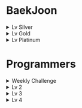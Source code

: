 # BaekJoon

<details>
<summary>Lv Silver</summary>
<div markdown="silver">

## [Lv Silver]
|문제|링크|코드|카테고리|난이도|
|:---:|:---:|:---:|:---:|:---:|
|미로 탐색|[문제 링크](https://www.acmicpc.net/problem/2178)|[문제 풀이](https://github.com/yh20studio/Algorithm-problem-solving/blob/master/baekjoon/lv.silver/1/미로탐색.py)|BFS|1|
|RGB 거리|[문제 링크](https://www.acmicpc.net/problem/1149)|[문제 풀이](https://github.com/yh20studio/Algorithm-problem-solving/blob/master/baekjoon/lv.silver/1/RGB거리.py)|다이나믹프로그래밍|1|
</div>

</details>

<details>
<summary>Lv Gold</summary>
<div markdown="gold">

## [Lv Gold]
|문제|링크|코드|카테고리|난이도|
|:---:|:---:|:---:|:---:|:---:| 
|N-Queen|[문제 링크](https://www.acmicpc.net/problem/9663)|[문제 풀이](https://github.com/yh20studio/Algorithm-problem-solving/blob/master/baekjoon/lv.gold/5/N-Queen.py)|백트레킹|5|
|합분해|[문제 링크](https://www.acmicpc.net/problem/2225)|[문제 풀이](https://github.com/yh20studio/Algorithm-problem-solving/blob/master/baekjoon/lv.gold/5/합분해.py)|다이나믹프로그래밍|5|
|연구소|[문제 링크](https://www.acmicpc.net/problem/14502)|[문제 풀이](https://github.com/yh20studio/Algorithm-problem-solving/blob/master/baekjoon/lv.gold/5/연구소.py)|조합, BFS|5|
|알파벳|[문제 링크](https://www.acmicpc.net/problem/1987)|[문제 풀이](https://github.com/yh20studio/Algorithm-problem-solving/blob/master/baekjoon/lv.gold/4/알파벳.py)|DFS|4|
|최단경로|[문제 링크](https://www.acmicpc.net/problem/1753)|[문제 풀이](https://github.com/yh20studio/Algorithm-problem-solving/blob/master/baekjoon/lv.gold/5/최단경로.py)|다익스트라, 우선순위 큐|5|
|LCS|[문제 링크](https://www.acmicpc.net/problem/9251)|[문제 풀이](https://github.com/yh20studio/Algorithm-problem-solving/blob/master/baekjoon/lv.gold/5/LCS.py)|LCS 알고리즘|5|
|로봇청소기|[문제 링크](https://www.acmicpc.net/problem/14503)|[문제 풀이](https://github.com/yh20studio/Algorithm-problem-solving/blob/master/baekjoon/lv.gold/5/로봇청소기.py)|구현|5|
|암호 만들기|[문제 링크](https://www.acmicpc.net/problem/1759)|[문제 풀이](https://github.com/yh20studio/Algorithm-problem-solving/blob/master/baekjoon/lv.gold/5/암호만들기.py)|조합, 구현|5|
|벽 부수고 이동하기|[문제 링크](https://www.acmicpc.net/problem/2206)|[문제 풀이](https://github.com/yh20studio/Algorithm-problem-solving/blob/master/baekjoon/lv.gold/4/벽부수고이동하기.py)|BFS|4|
|스도쿠|[문제 링크](https://www.acmicpc.net/problem/2580)|[문제 풀이](https://github.com/yh20studio/Algorithm-problem-solving/blob/master/baekjoon/lv.gold/4/스도쿠.py)|백트레킹|4|
|주사위 굴리기|[문제 링크](https://www.acmicpc.net/problem/14499)|[문제 풀이](https://github.com/yh20studio/Algorithm-problem-solving/blob/master/baekjoon/lv.gold/4/주사위굴리기.py)|구현|4|
|가장 긴 바이토닉 부분 수열|[문제 링크](https://www.acmicpc.net/problem/11054)|[문제 풀이](https://github.com/yh20studio/Algorithm-problem-solving/blob/master/baekjoon/lv.gold/3/가장긴바이토닉부분수열.py)|다이나믹프로그래밍|3|
|경사로|[문제 링크](https://www.acmicpc.net/problem/14890)|[문제 풀이](https://github.com/yh20studio/Algorithm-problem-solving/blob/master/baekjoon/lv.gold/3/경사로.py)|구현|3|
|ACM Craft|[문제 링크](https://www.acmicpc.net/problem/1005)|[문제 풀이](https://github.com/yh20studio/Algorithm-problem-solving/blob/master/baekjoon/lv.gold/3/ACMCraft.py)|위상정렬|3|
|합분해|[문제 링크](https://www.acmicpc.net/problem/2225)|[문제 풀이](https://github.com/yh20studio/Algorithm-problem-solving/blob/master/baekjoon/lv.gold/5/합분해.py)|다이나믹프로그래밍|5|
|행렬곱셈순서|[문제 링크](https://www.acmicpc.net/problem/11049)|[문제 풀이](https://github.com/yh20studio/Algorithm-problem-solving/blob/master/baekjoon/lv.gold/3/행렬곱셈순서.py)|다이나믹프로그래밍|3|
|외판원순회|[문제 링크](https://www.acmicpc.net/problem/2098)|[문제 풀이](https://github.com/yh20studio/Algorithm-problem-solving/blob/master/baekjoon/lv.gold/1/외판원순회.py)|다이나믹프로그래밍, 비트마스킹|1|
|최솟값과 최댓값|[문제 링크](https://www.acmicpc.net/problem/2357)|[문제 풀이](https://github.com/yh20studio/Algorithm-problem-solving/blob/master/baekjoon/lv.gold/1/최솟값과최댓값.py)|세그먼트 트리|1|
|구간 합 구하기|[문제 링크](https://www.acmicpc.net/problem/2042)|[문제 풀이](https://github.com/yh20studio/Algorithm-problem-solving/blob/master/baekjoon/lv.gold/1/구간합구하기.py)|세그먼트 트리|1|
|파이프 옮기기 1|[문제 링크](https://www.acmicpc.net/problem/17070)|[문제 풀이](https://github.com/yh20studio/Algorithm-problem-solving/blob/master/baekjoon/lv.gold/5/파이프옮기기1.py)|DFS, 다이나믹프로그맹|5|
|가운데를 말해요|[문제 링크](https://www.acmicpc.net/problem/2042)|[문제 풀이](https://github.com/yh20studio/Algorithm-problem-solving/blob/master/baekjoon/lv.gold/2/가운데를말해요.py)|우선순위 큐, 구현|2|
|문제집|[문제 링크](https://www.acmicpc.net/problem/1766)|[문제 풀이](https://github.com/yh20studio/Algorithm-problem-solving/blob/master/baekjoon/lv.gold/2/문제집.py)|우선순위 큐, 구현|2|
|낚시왕|[문제 링크](https://www.acmicpc.net/problem/17143)|[문제 풀이](https://github.com/yh20studio/Algorithm-problem-solving/blob/master/baekjoon/lv.gold/2/낚시왕.py)|구현|2|
|보석 도둑|[문제 링크](https://www.acmicpc.net/problem/1202)|[문제 풀이](https://github.com/yh20studio/Algorithm-problem-solving/blob/master/baekjoon/lv.gold/2/보석도둑.py)|우선순위 큐|2|
|친구 네트워크|[문제 링크](https://www.acmicpc.net/problem/4195)|[문제 풀이](https://github.com/yh20studio/Algorithm-problem-solving/blob/master/baekjoon/lv.gold/2/친구네트워크.py)|유니온 파인드|2|
|음악 프로그램|[문제 링크](https://www.acmicpc.net/problem/2623)|[문제 풀이](https://github.com/yh20studio/Algorithm-problem-solving/blob/master/baekjoon/lv.gold/2/음악프로그램.py)|BFS|2|
|합이 0인 네 정수|[문제 링크](https://www.acmicpc.net/problem/7453)|[문제 풀이](https://github.com/yh20studio/Algorithm-problem-solving/blob/master/baekjoon/lv.gold/2/합이0인네정수.py)|Dictionary|2|
|Fly me to the Alpha Centauri|[문제 링크](https://www.acmicpc.net/problem/1011)|[문제 풀이](https://github.com/yh20studio/Algorithm-problem-solving/blob/master/baekjoon/lv.gold/5/FlymetotheAlphaCentauri.py)|구현, 수학적 사고|5|
|평범한 배낭|[문제 링크](https://www.acmicpc.net/problem/12865)|[문제 풀이](https://github.com/yh20studio/Algorithm-problem-solving/blob/master/baekjoon/lv.gold/5/평범한배낭.py)|다이나믹프로그래밍, 배낭 알고리즘|5|
|뱀|[문제 링크](https://www.acmicpc.net/problem/3190)|[문제 풀이](https://github.com/yh20studio/Algorithm-problem-solving/blob/master/baekjoon/lv.gold/5/뱀.py)|큐, 구현|5|
|리모콘|[문제 링크](https://www.acmicpc.net/problem/1107)|[문제 풀이](https://github.com/yh20studio/Algorithm-problem-solving/blob/master/baekjoon/lv.gold/5/리모콘.py)|브루트포스|5|
|톱니바퀴|[문제 링크](https://www.acmicpc.net/problem/14891)|[문제 풀이](https://github.com/yh20studio/Algorithm-problem-solving/blob/master/baekjoon/lv.gold/5/톱니바퀴.py)|구현|5|
|AC|[문제 링크](https://www.acmicpc.net/problem/5430)|[문제 풀이](https://github.com/yh20studio/Algorithm-problem-solving/blob/master/baekjoon/lv.gold/5/AC.py)|큐, 구현|5|
|최소 비용 구하기|[문제 링크](https://www.acmicpc.net/problem/1916)|[문제 풀이](https://github.com/yh20studio/Algorithm-problem-solving/blob/master/baekjoon/lv.gold/5/최소비용구하기.py)|다익스트라, 우선순위 큐|5|
|감시|[문제 링크](https://www.acmicpc.net/problem/15683)|[문제 풀이](https://github.com/yh20studio/Algorithm-problem-solving/blob/master/baekjoon/lv.gold/5/감시.py)|DFS|5|
|인구 이동|[문제 링크](https://www.acmicpc.net/problem/16234)|[문제 풀이](https://github.com/yh20studio/Algorithm-problem-solving/blob/master/baekjoon/lv.gold/5/인구이동.py)|BFS|5|
</div>

</details>

<details>
<summary>Lv Platinum</summary>
<div markdown="platinum">

## [Lv Platinum]
|문제|링크|코드|카테고리|난이도|
|:---:|:---:|:---:|:---:|:---:|
|히스토그램에서 가장 큰 직사각형|[문제 링크](https://www.acmicpc.net/problem/6549)|[문제 풀이](https://github.com/yh20studio/Algorithm-problem-solving/blob/master/baekjoon/lv.platinum/5/히스토그램에서가장큰직사각형.py)|세그먼트 트리, 분할 정복|5|
</div>

</details>

# Programmers

<details>
<summary>Weekly Challenge</summary>
<div markdown="Weekly Challenge">

## [Weekly Challenge]
|문제|링크|코드|카테고리| 
|:---:|:---:|:---:|:---:| 
|6주차|[문제 링크](https://programmers.co.kr/learn/courses/30/lessons/85002)|[문제 풀이](https://github.com/yh20studio/Algorithm-problem-solving/blob/master/programmers/Weekly_Challenge/6주차.py)|구현, 우선순위 큐|
|7주차|[문제 링크](https://programmers.co.kr/learn/courses/30/lessons/86048)|[문제 풀이](https://github.com/yh20studio/Algorithm-problem-solving/blob/master/programmers/Weekly_Challenge/7주차.py)|구현|
|8주차|[문제 링크](https://programmers.co.kr/learn/courses/30/lessons/86491)|[문제 풀이](https://github.com/yh20studio/Algorithm-problem-solving/blob/master/programmers/Weekly_Challenge/8주차.py)|구현|
|9주차|[문제 링크](https://programmers.co.kr/learn/courses/30/lessons/86971)|[문제 풀이](https://github.com/yh20studio/Algorithm-problem-solving/blob/master/programmers/Weekly_Challenge/9주차.py)|탐색, 구현|
|10주차|[문제 링크](https://programmers.co.kr/learn/courses/30/lessons/87377)|[문제 풀이](https://github.com/yh20studio/Algorithm-problem-solving/blob/master/programmers/Weekly_Challenge/10주차.py)|역행렬, 구현|
|11주차|[문제 링크](https://programmers.co.kr/learn/courses/30/lessons/87694)|[문제 풀이](https://github.com/yh20studio/Algorithm-problem-solving/blob/master/programmers/Weekly_Challenge/11주차.py)|좌표평면, 구현, BFS|
</div>
</details>

<details>
<summary>Lv 2</summary>
<div markdown="2">

## [Lv 2]
|문제|링크|코드|카테고리| 
|:---:|:---:|:---:|:---:| 
|타겟 넘버|[문제 링크](https://programmers.co.kr/learn/courses/30/lessons/43165)|[문제 풀이](https://github.com/yh20studio/Algorithm-problem-solving/blob/master/programmers/lv.2/타겟넘버.py)|DFS|
|오픈 채팅방|[문제 링크](https://programmers.co.kr/learn/courses/30/lessons/42888)|[문제 풀이](https://github.com/yh20studio/Algorithm-problem-solving/blob/master/programmers/lv.2/오픈채팅방.py)|Dictionary, 구현|
|124 나라의 숫자|[문제 링크](https://programmers.co.kr/learn/courses/30/lessons/12899)|[문제 풀이](https://github.com/yh20studio/Algorithm-problem-solving/blob/master/programmers/lv.2/124나라의숫자.py)|이진법|
|기능개발|[문제 링크](https://programmers.co.kr/learn/courses/30/lessons/42586)|[문제 풀이](https://github.com/yh20studio/Algorithm-problem-solving/blob/master/programmers/lv.2/기능개발.py)|반복문|
|문자열 압축|[문제 링크](https://programmers.co.kr/learn/courses/30/lessons/60057)|[문제 풀이](https://github.com/yh20studio/Algorithm-problem-solving/blob/master/programmers/lv.2/문자열압축.py)|문자열, BFS|
|멀쩡한 사각형|[문제 링크](https://programmers.co.kr/learn/courses/30/lessons/62048)|[문제 풀이](https://github.com/yh20studio/Algorithm-problem-solving/blob/master/programmers/lv.2/멀쩡한사각형.py)|최대 공약수|
</div>
</details>

<details>
<summary>Lv 3</summary>
<div markdown="3">

## [Lv 3]
|문제|링크|코드|카테고리| 
|:---:|:---:|:---:|:---:| 
|추석 트래픽|[문제 링크](https://programmers.co.kr/learn/courses/30/lessons/17676)|[문제 풀이](https://github.com/yh20studio/Algorithm-problem-solving/blob/master/programmers/lv.3/추석트래픽.py)|파싱, 부동소수점|
|단어 변환|[문제 링크](https://programmers.co.kr/learn/courses/30/lessons/43163)|[문제 풀이](https://github.com/yh20studio/Algorithm-problem-solving/blob/master/programmers/lv.3/단어변환.py)|DFS|
|네트워크|[문제 링크](https://programmers.co.kr/learn/courses/30/lessons/43162)|[문제 풀이](https://github.com/yh20studio/Algorithm-problem-solving/blob/master/programmers/lv.3/네트워크.py)|BFS|
|입국 심사|[문제 링크](https://programmers.co.kr/learn/courses/30/lessons/43238)|[문제 풀이](https://github.com/yh20studio/Algorithm-problem-solving/blob/master/programmers/lv.3/입국심사.py)|이분탐색|
|가장 먼 노드|[문제 링크](https://programmers.co.kr/learn/courses/30/lessons/49189)|[문제 풀이](https://github.com/yh20studio/Algorithm-problem-solving/blob/master/programmers/lv.3/가장먼노드.py)|다익스트라, 우선순위 큐|
|디스크 컨트롤러|[문제 링크](https://programmers.co.kr/learn/courses/30/lessons/42627)|[문제 풀이](https://github.com/yh20studio/Algorithm-problem-solving/blob/master/programmers/lv.3/디스크컨트롤러.py)|우선순위 큐|

</div>
</details>

<details>
<summary>Lv 4</summary>
<div markdown="3">

## [Lv 4]
|문제|링크|코드|카테고리| 
|:---:|:---:|:---:|:---:| 
|지형이동|[문제 링크](https://programmers.co.kr/learn/courses/30/lessons/62050)|[문제 풀이](https://github.com/yh20studio/Algorithm-problem-solving/blob/master/programmers/lv.4/지형이동.py)|우선순위 큐, 탐색|
|가사검색|[문제 링크](https://programmers.co.kr/learn/courses/30/lessons/60060)|[문제 풀이](https://github.com/yh20studio/Algorithm-problem-solving/blob/master/programmers/lv.4/가사검색.py)|트라이 구조|
</div>
</details>